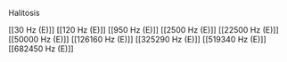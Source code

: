 Halitosis

[[30 Hz (E)]]
[[120 Hz (E)]]
[[950 Hz (E)]]
[[2500 Hz (E)]]
[[22500 Hz (E)]]
[[50000 Hz (E)]]
[[126160 Hz (E)]]
[[325290 Hz (E)]]
[[519340 Hz (E)]]
[[682450 Hz (E)]]